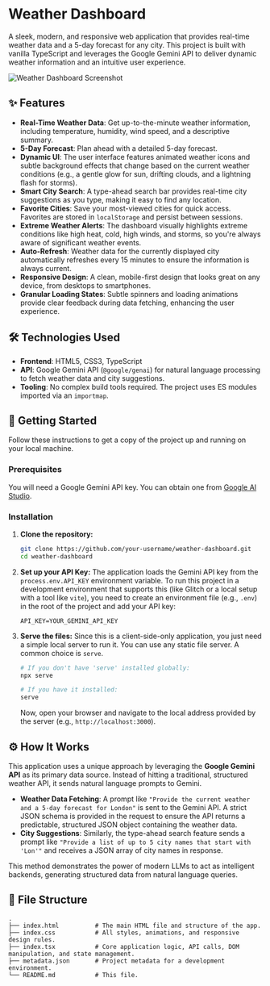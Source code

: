 # Weather Dashboard

A sleek, modern, and responsive web application that provides real-time weather data and a 5-day forecast for any city. This project is built with vanilla TypeScript and leverages the Google Gemini API to deliver dynamic weather information and an intuitive user experience.

![Weather Dashboard Screenshot](https://storage.googleapis.com/fpl-assets/makersuite/weather-dashboard-screenshot.png)

## ✨ Features

-   **Real-Time Weather Data**: Get up-to-the-minute weather information, including temperature, humidity, wind speed, and a descriptive summary.
-   **5-Day Forecast**: Plan ahead with a detailed 5-day forecast.
-   **Dynamic UI**: The user interface features animated weather icons and subtle background effects that change based on the current weather conditions (e.g., a gentle glow for sun, drifting clouds, and a lightning flash for storms).
-   **Smart City Search**: A type-ahead search bar provides real-time city suggestions as you type, making it easy to find any location.
-   **Favorite Cities**: Save your most-viewed cities for quick access. Favorites are stored in `localStorage` and persist between sessions.
-   **Extreme Weather Alerts**: The dashboard visually highlights extreme conditions like high heat, cold, high winds, and storms, so you're always aware of significant weather events.
-   **Auto-Refresh**: Weather data for the currently displayed city automatically refreshes every 15 minutes to ensure the information is always current.
-   **Responsive Design**: A clean, mobile-first design that looks great on any device, from desktops to smartphones.
-   **Granular Loading States**: Subtle spinners and loading animations provide clear feedback during data fetching, enhancing the user experience.

## 🛠️ Technologies Used

-   **Frontend**: HTML5, CSS3, TypeScript
-   **API**: Google Gemini API (`@google/genai`) for natural language processing to fetch weather data and city suggestions.
-   **Tooling**: No complex build tools required. The project uses ES modules imported via an `importmap`.

## 🚀 Getting Started

Follow these instructions to get a copy of the project up and running on your local machine.

### Prerequisites

You will need a Google Gemini API key. You can obtain one from [Google AI Studio](https://aistudio.google.com/app/apikey).

### Installation

1.  **Clone the repository:**
    ```sh
    git clone https://github.com/your-username/weather-dashboard.git
    cd weather-dashboard
    ```

2.  **Set up your API Key:**
    The application loads the Gemini API key from the `process.env.API_KEY` environment variable. To run this project in a development environment that supports this (like Glitch or a local setup with a tool like `vite`), you need to create an environment file (e.g., `.env`) in the root of the project and add your API key:
    ```
    API_KEY=YOUR_GEMINI_API_KEY
    ```

3.  **Serve the files:**
    Since this is a client-side-only application, you just need a simple local server to run it. You can use any static file server. A common choice is `serve`.
    ```sh
    # If you don't have 'serve' installed globally:
    npx serve

    # If you have it installed:
    serve
    ```
    Now, open your browser and navigate to the local address provided by the server (e.g., `http://localhost:3000`).

## ⚙️ How It Works

This application uses a unique approach by leveraging the **Google Gemini API** as its primary data source. Instead of hitting a traditional, structured weather API, it sends natural language prompts to Gemini.

-   **Weather Data Fetching**: A prompt like `"Provide the current weather and a 5-day forecast for London"` is sent to the Gemini API. A strict JSON schema is provided in the request to ensure the API returns a predictable, structured JSON object containing the weather data.
-   **City Suggestions**: Similarly, the type-ahead search feature sends a prompt like `"Provide a list of up to 5 city names that start with 'Lon'"` and receives a JSON array of city names in response.

This method demonstrates the power of modern LLMs to act as intelligent backends, generating structured data from natural language queries.

## 📁 File Structure

```
.
├── index.html          # The main HTML file and structure of the app.
├── index.css           # All styles, animations, and responsive design rules.
├── index.tsx           # Core application logic, API calls, DOM manipulation, and state management.
├── metadata.json       # Project metadata for a development environment.
└── README.md           # This file.
```

